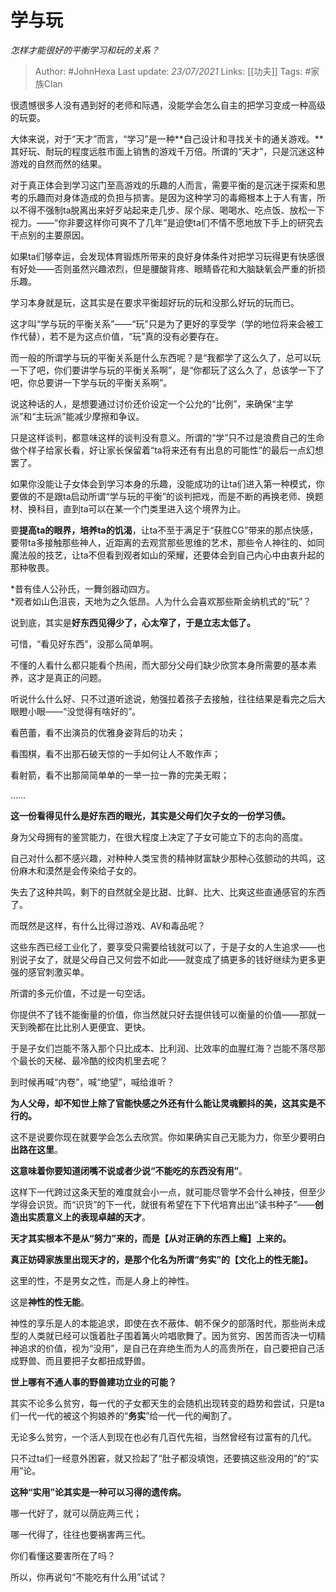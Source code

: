 # 学与玩
*怎样才能很好的平衡学习和玩的关系？*

> Author: #JohnHexa
Last update: *23/07/2021* 
Links: [[功夫]]
Tags:  #家族Clan



很遗憾很多人没有遇到好的老师和际遇，没能学会怎么自主的把学习变成一种高级的玩耍。

大体来说，对于“天才”而言，“学习”是一种**自己设计和寻找关卡的通关游戏。**其好玩、耐玩的程度远胜市面上销售的游戏千万倍。所谓的“天才”，只是沉迷这种游戏的自然而然的结果。

对于真正体会到学习这门至高游戏的乐趣的人而言，需要平衡的是沉迷于探索和思考的乐趣而对身体造成的负担与损害。是因为这种学习的毒瘾根本上于人有害，所以不得不强制ta脱离出来好歹站起来走几步、尿个尿、喝喝水、吃点饭、放松一下视力。——“你非要这样你可爽不了几年”是迫使ta们不情不愿地放下手上的研究去干点别的主要原因。

如果ta们够幸运，会发现体育锻炼所带来的良好身体条件对把学习玩得更有快感很有好处——否则虽然兴趣浓烈，但是腰酸背疼、眼睛昏花和大脑缺氧会严重的折损乐趣。

学习本身就是玩，这其实是在要求平衡超好玩的玩和没那么好玩的玩而已。

这才叫“学与玩的平衡关系”——“玩”只是为了更好的享受学（学的地位将来会被工作代替），若不是为这点价值，“玩”真的没有必要存在。

而一般的所谓学与玩的平衡关系是什么东西呢？是“我都学了这么久了，总可以玩一下了吧，你们要讲学与玩的平衡关系啊”，是“你都玩了这么久了，总该学一下了吧，你总要讲一下学与玩的平衡关系啊”。

说这种话的人，是想要通过讨价还价设定一个公允的“比例”，来确保“主学派”和“主玩派”能减少摩擦和争议。

只是这样谈判，都意味这样的谈判没有意义。所谓的“学”只不过是浪费自己的生命做个样子给家长看，好让家长保留着“ta将来还有有出息的可能性”的最后一点幻想罢了。

如果你没能让子女体会到学习本身的乐趣，没能成功的让ta们进入第一种模式，你要做的不是跟ta启动所谓“学与玩的平衡”的谈判把戏，而是不断的再换老师、换题材、换科目，直到ta可以在某一个门类里进入这个境界为止。

要**提高ta的眼界，培养ta的饥渴**，让ta不至于满足于“获胜CG”带来的那点快感，要带ta多接触那些神人，近距离的去观赏那些思维的艺术，那些令人神往的、如同魔法般的技艺，让ta不但看到观者如山的荣耀，还要体会到自己内心中由衷升起的那种敬畏。


*昔有佳人公孙氏，一舞剑器动四方。  
*观者如山色沮丧，天地为之久低昂。人为什么会喜欢那些斯金纳机式的“玩”？

说到底，其实是**好东西见得少了，心太窄了，于是立志太低了。**

可惜，“看见好东西”，没那么简单啊。

不懂的人看什么都只能看个热闹，而大部分父母们缺少欣赏本身所需要的基本素养，这才是真正的问题。

听说什么什么好、只不过道听途说，勉强拉着孩子去接触，往往结果是看完之后大眼瞪小眼——“没觉得有啥好的”。

看芭蕾，看不出演员的优雅身姿背后的功夫；

看围棋，看不出那石破天惊的一手如何让人不敢作声；

看射箭，看不出那简简单单的一举一拉一靠的完美无暇；

……

**这一份看得见什么是好东西的眼光，其实是父母们欠子女的一份学习债。**

身为父母拥有的鉴赏能力，在很大程度上决定了子女可能立下的志向的高度。

自己对什么都不感兴趣，对种种人类宝贵的精神财富缺少那种心弦颤动的共鸣，这份麻木和漠然是会传染给子女的。

失去了这种共鸣，剩下的自然就全是比甜、比鲜、比大、比爽这些直通感官的东西了。

而既然是这样，有什么比得过游戏、AV和毒品呢？

这些东西已经工业化了，要享受只需要给钱就可以了，于是子女的人生追求——也别说子女了，就是父母自己又何尝不如此——就变成了搞更多的钱好继续为更多更强的感官刺激买单。

所谓的多元价值，不过是一句空话。

你提供不了钱不能衡量的价值，你当然就只好去提供钱可以衡量的价值——那就一天到晚都在比比别人更便宜、更快。

于是子女们岂能不落入那个只比成本、比利润、比效率的血腥红海？岂能不落尽那个最长的天梯、最冷酷的绞肉机里去呢？

到时候再喊“内卷”，喊“绝望”，喊给谁听？

**为人父母，却不知世上除了官能快感之外还有什么能让灵魂颤抖的美，这其实是不行的。**

这不是说要你现在就要学会怎么去欣赏。你如果确实自己无能为力，你至少要明白**出路在这里**。

**这意味着你要知道闭嘴不说或者少说“不能吃的东西没有用”**。

这样下一代跨过这条天堑的难度就会小一点，就可能尽管学不会什么神技，但至少学得会识货。而“识货”的下一代，就很有希望在下下代培育出出“读书种子”——**创造出实质意义上的表现卓越的天才**。

**天才其实根本不是从“努力”来的，而是【从对正确的东西上瘾】上来的。**

**真正妨碍家族里出现天才的，是那个化名为所谓“务实”的【文化上的性无能】。**

这里的性，不是男女之性，而是人身上的神性。

这是**神性的性无能**。

神性的享乐是人的本能追求，即使在衣不蔽体、朝不保夕的部落时代，那些尚未成型的人类就已经可以饿着肚子围着篝火吟唱歌舞了。因为贫穷、困苦而否决一切精神追求的价值，视为“没用”，是自己在弃绝生而为人的高贵所在，自己要把自己活成野兽、而且要把子女都扭成野兽。

**世上哪有不通人事的野兽建功立业的可能？**

其实不论多么贫穷，每一代的子女都天生的会随机出现转变的趋势和尝试，只是ta们一代一代的被这个狗娘养的“**务实**”给一代一代的阉割了。

无论多么贫穷，一个活人到现在也必有几百代先祖，当然曾经有过富有的几代。

只不过ta们一经意外困窘，就又捡起了“肚子都没填饱，还要搞这些没用的”的“实用”论。

**这种“实用”论其实是一种可以习得的遗传病。**

哪一代好了，就可以荫庇两三代；

哪一代得了，往往也要祸害两三代。

你们看懂这要害所在了吗？

所以，你再说句“不能吃有什么用”试试？



